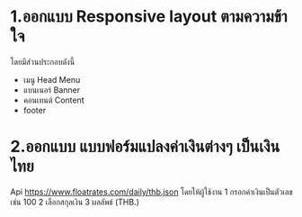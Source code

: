 # 1.ออกแบบ Responsive layout ตามความข้าใจ
  โดยมีส่วนประกอบดังนี้
  - เมนู Head Menu
  - แบนเนอร์ Banner
  - คอนเทนต์ Content
  - footer
# 2.ออกแบบ แบบฟอร์มแปลงค่าเงินต่างๆ เป็นเงินไทย
  Api https://www.floatrates.com/daily/thb.json
  โดยให้ผู้ใช้งาน
  1 กรอกค่าเงินเป็นตัวเลข เช่น 100
  2 เลือกสกุลเงิน
  3 ผลลัพธ์ (THB.)
